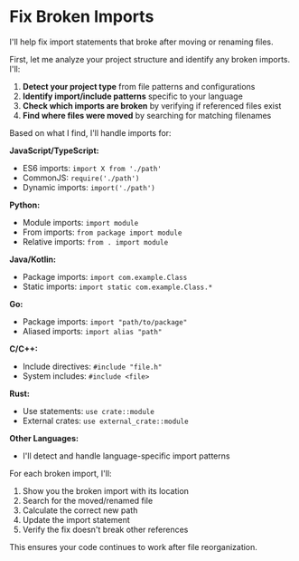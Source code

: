 # Fix Broken Imports

I'll help fix import statements that broke after moving or renaming files.

First, let me analyze your project structure and identify any broken imports. I'll:

1. **Detect your project type** from file patterns and configurations
2. **Identify import/include patterns** specific to your language
3. **Check which imports are broken** by verifying if referenced files exist
4. **Find where files were moved** by searching for matching filenames

Based on what I find, I'll handle imports for:

**JavaScript/TypeScript:**
- ES6 imports: `import X from './path'`
- CommonJS: `require('./path')`
- Dynamic imports: `import('./path')`

**Python:**
- Module imports: `import module`
- From imports: `from package import module`
- Relative imports: `from . import module`

**Java/Kotlin:**
- Package imports: `import com.example.Class`
- Static imports: `import static com.example.Class.*`

**Go:**
- Package imports: `import "path/to/package"`
- Aliased imports: `import alias "path"`

**C/C++:**
- Include directives: `#include "file.h"`
- System includes: `#include <file>`

**Rust:**
- Use statements: `use crate::module`
- External crates: `use external_crate::module`

**Other Languages:**
- I'll detect and handle language-specific import patterns

For each broken import, I'll:
1. Show you the broken import with its location
2. Search for the moved/renamed file
3. Calculate the correct new path
4. Update the import statement
5. Verify the fix doesn't break other references

This ensures your code continues to work after file reorganization.